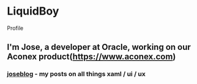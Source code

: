 # LiquidBoy
Profile
## I'm Jose, a developer at Oracle, working on our Aconex product(https://www.aconex.com)

### [joseblog](https://liquidboy.github.io/) - my posts on all things xaml / ui / ux
